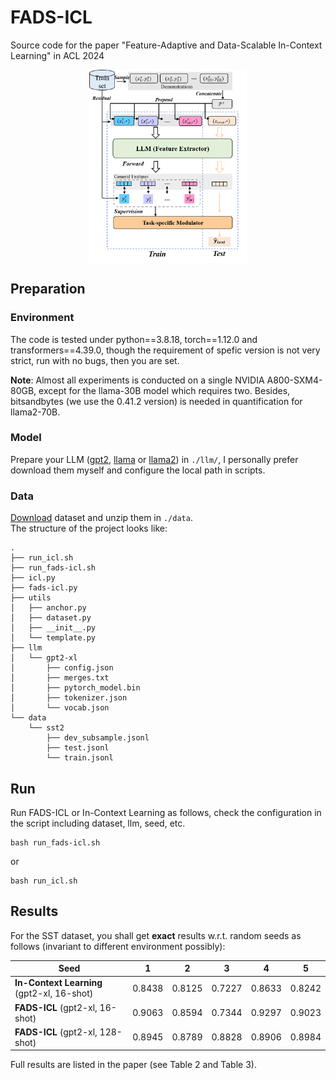 # FADS-ICL
Source code for the paper "Feature-Adaptive and Data-Scalable In-Context Learning" in ACL 2024 

<div  align="center">  
<img src="./FADS-ICL.png" width="50%" alt="Framework of FADS-ICL" align=center />
</div>  

## Preparation
### Environment
The code is tested under python==3.8.18, torch==1.12.0 and transformers==4.39.0, though the requirement of spefic version is not very strict, run with no bugs, then you are set.

**Note**: Almost all experiments is conducted on a single NVIDIA A800-SXM4-80GB, except for the llama-30B model which requires two. Besides, bitsandbytes (we use the 0.41.2 version) is needed in quantification for llama2-70B.
### Model
Prepare your LLM ([gpt2](https://huggingface.co/gpt2-xl/tree/main), [llama](https://huggingface.co/docs/transformers/model_doc/llama) or [llama2](https://huggingface.co/docs/transformers/model_doc/llama2)) in `./llm/`, I personally prefer download them myself and configure the local path in scripts.
### Data
[Download](https://drive.google.com/file/d/1Pzsfn7mTwu6kIGssHGcXMVLH7hmLuShV/view?usp=drive_link) dataset and unzip them in `./data`.\
The structure of the project looks like:
```
.
├── run_icl.sh
├── run_fads-icl.sh
├── icl.py
├── fads-icl.py
├── utils
│   ├── anchor.py
│   ├── dataset.py
│   ├── __init__.py
│   └── template.py
├── llm
│   └── gpt2-xl
│       ├── config.json
│       ├── merges.txt
│       ├── pytorch_model.bin
│       ├── tokenizer.json
│       └── vocab.json
└── data
    └── sst2
        ├── dev_subsample.jsonl
        ├── test.jsonl
        └── train.jsonl
```

## Run
Run FADS-ICL or In-Context Learning as follows, check the configuration in the script including dataset, llm, seed, etc.
```
bash run_fads-icl.sh
```
or
```
bash run_icl.sh
```
## Results
For the SST dataset, you shall get **exact** results w.r.t. random seeds as follows (invariant to different environment possibly):

| Seed                                | 1      | 2      | 3      | 4      | 5      |
| ----------------------------------- | ------ | ------ | ------ | ------ | ------ |
| **In-Context Learning** (gpt2-xl, 16-shot)   | 0.8438 | 0.8125 | 0.7227 | 0.8633 | 0.8242 |
| **FADS-ICL** (gpt2-xl, 16-shot) | 0.9063 | 0.8594 | 0.7344 | 0.9297 | 0.9023 |
| **FADS-ICL** (gpt2-xl, 128-shot) | 0.8945 | 0.8789 | 0.8828 | 0.8906 | 0.8984 |

Full results are listed in the paper (see Table 2 and Table 3).

<!-- ## Citation
 * If you have any quesitons, feel free to open an issue.
 * If you find this repo useful, please cite us as:

```bibtex
@inproceedings{li-etal-2022-improving-chinese,
    title = "Improving {C}hinese Spelling Check by Character Pronunciation Prediction: The Effects of Adaptivity and Granularity",
    author = "Li, Jiahao  and
      Wang, Quan  and
      Mao, Zhendong  and
      Guo, Junbo  and
      Yang, Yanyan  and
      Zhang, Yongdong",
    booktitle = "Proceedings of the 2022 Conference on Empirical Methods in Natural Language Processing",
    month = dec,
    year = "2022",
    address = "Abu Dhabi, United Arab Emirates",
    publisher = "Association for Computational Linguistics",
    url = "https://aclanthology.org/2022.emnlp-main.287",
    pages = "4275--4286",
    abstract = "Chinese spelling check (CSC) is a fundamental NLP task that detects and corrects spelling errors in Chinese texts. As most of these spelling errors are caused by phonetic similarity, effectively modeling the pronunciation of Chinese characters is a key factor for CSC. In this paper, we consider introducing an auxiliary task of Chinese pronunciation prediction (CPP) to improve CSC, and, for the first time, systematically discuss the adaptivity and granularity of this auxiliary task. We propose SCOPE which builds upon a shared encoder two parallel decoders, one for the primary CSC task and the other for a fine-grained auxiliary CPP task, with a novel adaptive weighting scheme to balance the two tasks. In addition, we design a delicate iterative correction strategy for further improvements during inference. Empirical evaluation shows that SCOPE achieves new state-of-the-art on three CSC benchmarks, demonstrating the effectiveness and superiority of the auxiliary CPP task. Comprehensive ablation studies further verify the positive effects of adaptivity and granularity of the task.",
}

``` -->